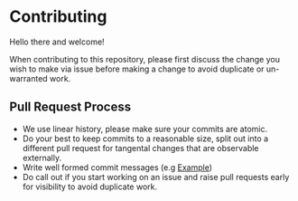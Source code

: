 # Contributing

Hello there and welcome!

When contributing to this repository, please first discuss the change you wish to make via issue before making a change to avoid duplicate or un-warranted work.

## Pull Request Process

- We use linear history, please make sure your commits are atomic.
- Do your best to keep commits to a reasonable size, split out into a different pull request for tangental changes that are observable externally.
- Write well formed commit messages (e.g [Example](https://tbaggery.com/2008/04/19/a-note-about-git-commit-messages.html))
- Do call out if you start working on an issue and raise pull requests early for visibility to avoid duplicate work.
